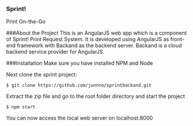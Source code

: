### Sprint!
Print On-the-Go

###About the Project
This is an AngularJS web app which is a component of Sprint! Print Request System. It is developed using AngularJS as front-end framework with Backand as the backend server. Backand is a cloud backend service provider for AngularJS. 

###Installation
Make sure you have installed NPM and Node

Next clone the sprint project:

    $ git clone https://github.com/junnno/sprintbackand.git

Extract the zip file and go to the root folder directory and start the project

    $ npm start
    
You can now access the local web server on localhost:8000




